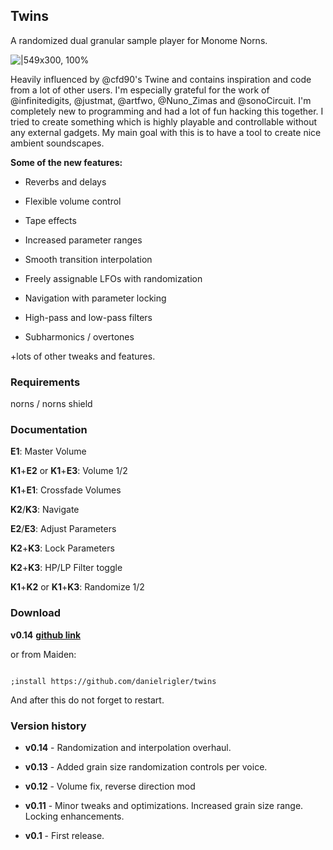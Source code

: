 ## Twins

A randomized dual granular sample player for Monome Norns.

![|549x300, 100%](https://llllllll.co/uploads/default/original/3X/2/e/2e9600ff411f4e903713e535a1e667cd7ac07624.png)

Heavily influenced by @cfd90's Twine and contains inspiration and code from a lot of other users. I'm especially grateful for the work of @infinitedigits, @justmat, @artfwo, @Nuno_Zimas and @sonoCircuit. I'm completely new to programming and had a lot of fun hacking this together. I tried to create something which is highly playable and controllable without any external gadgets. My main goal with this is to have a tool to create nice ambient soundscapes.

**Some of the new features:**

* Reverbs and delays

* Flexible volume control

* Tape effects

* Increased parameter ranges

* Smooth transition interpolation

* Freely assignable LFOs with randomization

* Navigation with parameter locking

* High-pass and low-pass filters

* Subharmonics / overtones

+lots of other tweaks and features.

### Requirements

norns / norns shield

### Documentation

**E1**: Master Volume

**K1**+**E2** or **K1**+**E3**: Volume 1/2

**K1**+**E1**: Crossfade Volumes

**K2**/**K3**: Navigate

**E2**/**E3**: Adjust Parameters

**K2**+**K3**: Lock Parameters

**K2**+**K3**: HP/LP Filter toggle

**K1**+**K2** or **K1**+**K3**: Randomize 1/2

### Download

**v0.14** **[github link](https://github.com/danielrigler/twins)**

or from Maiden:

```

;install https://github.com/danielrigler/twins

```

And after this do not forget to restart.

### Version history

* **v0.14** - Randomization and interpolation overhaul.

* **v0.13** - Added grain size randomization controls per voice.

* **v0.12** - Volume fix, reverse direction mod

* **v0.11** - Minor tweaks and optimizations. Increased grain size range. Locking enhancements.

* **v0.1** - First release.
